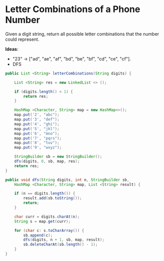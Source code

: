 # Letter Combinations of a Phone Number

Given a digit string, return all possible letter combinations that the number could represent.

**Ideas**:

- "23" -> ["ad", "ae", "af", "bd", "be", "bf", "cd", "ce", "cf"].
- DFS

```java
public List <String> letterCombinations(String digits) {

    List <String> res = new LinkedList <> ();

    if (digits.length() < 1) {
        return res;
    }

    HashMap <Character, String> map = new HashMap<>();
    map.put('2', "abc");
    map.put('3', "def");
    map.put('4', "ghi");
    map.put('5', "jkl");
    map.put('6', "mno");
    map.put('7', "pqrs");
    map.put('8', "tuv");
    map.put('9', "wxyz");

    StringBuilder sb = new StringBuilder();
    dfs(digits, 0, sb, map, res);
    return res;
}

public void dfs(String digits, int n, StringBuilder sb,
    HashMap <Character, String> map, List <String> result) {

    if (n == digits.length()) {
        result.add(sb.toString());
        return;
    }

    char curr = digits.charAt(n);
    String s = map.get(curr);

    for (char c: s.toCharArray()) {
        sb.append(c);
        dfs(digits, n + 1, sb, map, result);
        sb.deleteCharAt(sb.length() - 1);
    }
}
```



